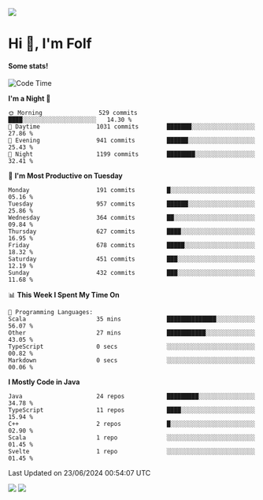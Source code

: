 <img src="https://komarev.com/ghpvc/?username=itsfolf"/>
<h1>Hi 👋, I'm Folf</h1>


#### Some stats!
<!--START_SECTION:waka-->
![Code Time](http://img.shields.io/badge/Code%20Time-2%2C242%20hrs%2042%20mins-blue)

**I'm a Night 🦉** 

```text
🌞 Morning                529 commits         ████░░░░░░░░░░░░░░░░░░░░░   14.30 % 
🌆 Daytime                1031 commits        ███████░░░░░░░░░░░░░░░░░░   27.86 % 
🌃 Evening                941 commits         ██████░░░░░░░░░░░░░░░░░░░   25.43 % 
🌙 Night                  1199 commits        ████████░░░░░░░░░░░░░░░░░   32.41 % 
```
📅 **I'm Most Productive on Tuesday** 

```text
Monday                   191 commits         █░░░░░░░░░░░░░░░░░░░░░░░░   05.16 % 
Tuesday                  957 commits         ██████░░░░░░░░░░░░░░░░░░░   25.86 % 
Wednesday                364 commits         ██░░░░░░░░░░░░░░░░░░░░░░░   09.84 % 
Thursday                 627 commits         ████░░░░░░░░░░░░░░░░░░░░░   16.95 % 
Friday                   678 commits         █████░░░░░░░░░░░░░░░░░░░░   18.32 % 
Saturday                 451 commits         ███░░░░░░░░░░░░░░░░░░░░░░   12.19 % 
Sunday                   432 commits         ███░░░░░░░░░░░░░░░░░░░░░░   11.68 % 
```


📊 **This Week I Spent My Time On** 

```text
💬 Programming Languages: 
Scala                    35 mins             ██████████████░░░░░░░░░░░   56.07 % 
Other                    27 mins             ███████████░░░░░░░░░░░░░░   43.05 % 
TypeScript               0 secs              ░░░░░░░░░░░░░░░░░░░░░░░░░   00.82 % 
Markdown                 0 secs              ░░░░░░░░░░░░░░░░░░░░░░░░░   00.06 % 
```

**I Mostly Code in Java** 

```text
Java                     24 repos            █████████░░░░░░░░░░░░░░░░   34.78 % 
TypeScript               11 repos            ████░░░░░░░░░░░░░░░░░░░░░   15.94 % 
C++                      2 repos             █░░░░░░░░░░░░░░░░░░░░░░░░   02.90 % 
Scala                    1 repo              ░░░░░░░░░░░░░░░░░░░░░░░░░   01.45 % 
Svelte                   1 repo              ░░░░░░░░░░░░░░░░░░░░░░░░░   01.45 % 
```




 Last Updated on 23/06/2024 00:54:07 UTC
<!--END_SECTION:waka-->
<a src="https://discord.com/users/1090088995976925305"><img src="https://lanyard-profile-readme.vercel.app/api/1090088995976925305"/></a></td> 
<img src="https://hit.yhype.me/github/profile?user_id=9268058"/>
